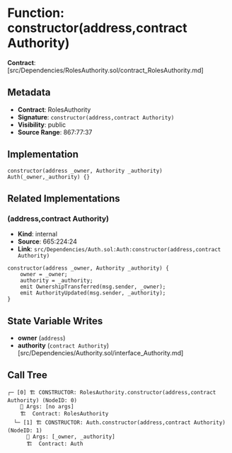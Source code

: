 # Function: constructor(address,contract Authority)

**Contract**: [src/Dependencies/RolesAuthority.sol/contract_RolesAuthority.md]

## Metadata

- **Contract**: RolesAuthority
- **Signature**: `constructor(address,contract Authority)`
- **Visibility**: public
- **Source Range**: 867:77:37

## Implementation

```solidity
constructor(address _owner, Authority _authority) Auth(_owner,_authority) {}
```

## Related Implementations

### (address,contract Authority)

- **Kind**: internal
- **Source**: 665:224:24
- **Link**: `src/Dependencies/Auth.sol:Auth:constructor(address,contract Authority)`

```solidity
constructor(address _owner, Authority _authority) {
    owner = _owner;
    authority = _authority;
    emit OwnershipTransferred(msg.sender, _owner);
    emit AuthorityUpdated(msg.sender, _authority);
}
```

## State Variable Writes

- **owner** (`address`)
- **authority** (`contract Authority`) [src/Dependencies/Authority.sol/interface_Authority.md]

## Call Tree

```
┌─ [0] 🏗️ CONSTRUCTOR: RolesAuthority.constructor(address,contract Authority) (NodeID: 0)
    💬 Args: [no args]
    🏗️  Contract: RolesAuthority
  └─ [1] 🏗️ CONSTRUCTOR: Auth.constructor(address,contract Authority) (NodeID: 1)
      💬 Args: [_owner, _authority]
      🏗️  Contract: Auth
```
